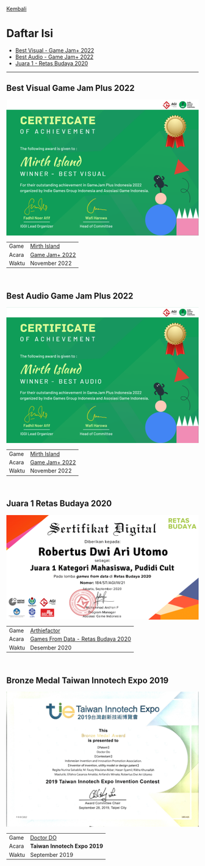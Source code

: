 [Kembali](../)

# Daftar Isi
* [Best Visual - Game Jam+ 2022](#best-visual-game-jam-plus-2022)
* [Best Audio - Game Jam+ 2022](#best-audio-game-jam-plus-2022)
* [Juara 1 - Retas Budaya 2020](#juara-1-retas-budaya-2020)

***

## Best Visual Game Jam Plus 2022
![GJP 2022](../../images/achievement/gjp2022-best-visual.png)

|					|															|
| ----------------- | --------------------------------------------------------- |
| Game				| [Mirth Island](../../game-project/#mirth-island)			|
| Acara				| [Game Jam+ 2022](../game-jam/#game-jam-plus-2022)			|
| Waktu				| November 2022												|

<br>

## Best Audio Game Jam Plus 2022
![GJP 2022](../../images/achievement/gjp2022-best-audio.png)

|					|															|
| ----------------- | --------------------------------------------------------- |
| Game				| [Mirth Island](../../game-project/#mirth-island)			|
| Acara				| [Game Jam+ 2022](../game-jam/#game-jam-plus-2022)			|
| Waktu				| November 2022												|

<br>

## Juara 1 Retas Budaya 2020
![Retas Budaya 2020](../../images/achievement/retasbudaya2020-juara-1.png)

|					|															|
| ----------------- | --------------------------------------------------------- |
| Game				| [Arthiefactor](../../game-project/#arthiefactor)			|
| Acara				| [Games From Data - Retas Budaya 2020](https://www.agi.or.id/id/berita-terbaru/dua-game-terbaik-dari-games-from-data-game-jam-retas-budaya-2020)														  |
| Waktu				| Desember 2020												|

<br>

## Bronze Medal Taiwan Innotech Expo 2019
![GJP 2022](../../images/achievement/tie2019-bronze-medal.png)

|					|															|
| ----------------- | --------------------------------------------------------- |
| Game				| [Doctor DO](../../game-project/#doctor-do)				|
| Acara				| **Taiwan Innotech Expo 2019**		   					    |
| Waktu				| September 2019											|

<br>